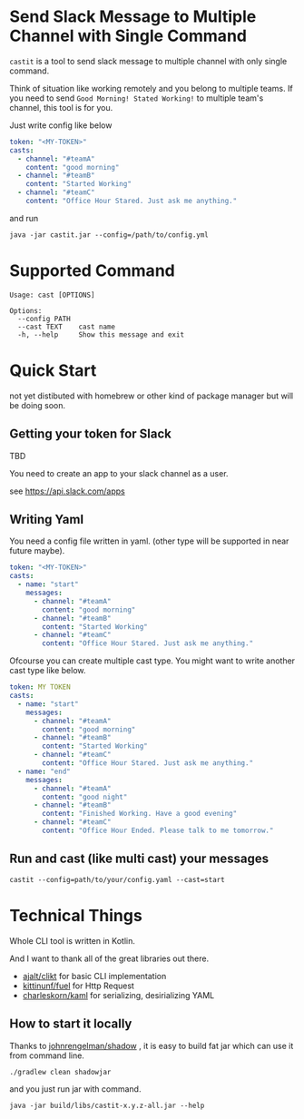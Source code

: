 # Send Slack Message to Multiple Channel with Single Command

`castit` is a tool to send slack message to multiple channel with only single command. 

Think of situation like working remotely and you belong to multiple teams.
If you need to send `Good Morning! Stated Working!` to multiple team's channel, this tool is for you.

Just write config like below

```yaml
token: "<MY-TOKEN>"
casts:
  - channel: "#teamA"
    content: "good morning"
  - channel: "#teamB"
    content: "Started Working"
  - channel: "#teamC"
    content: "Office Hour Stared. Just ask me anything."
```

and run

```
java -jar castit.jar --config=/path/to/config.yml
```

# Supported Command

```shell
Usage: cast [OPTIONS]

Options:
  --config PATH
  --cast TEXT    cast name
  -h, --help     Show this message and exit
```

# Quick Start
not yet distibuted with homebrew or other kind of package manager but will be doing soon.

## Getting your token for Slack
TBD

You need to create an app to your slack channel as a user.

see https://api.slack.com/apps

## Writing Yaml

You need a config file written in yaml. (other type will be supported in near future maybe).

```yaml
token: "<MY-TOKEN>"
casts:
  - name: "start"
    messages:
      - channel: "#teamA"
        content: "good morning"
      - channel: "#teamB"
        content: "Started Working"
      - channel: "#teamC"
        content: "Office Hour Stared. Just ask me anything."
```

Ofcourse you can create multiple cast type.
You might want to write another cast type like below.

```yaml
token: MY TOKEN
casts:
  - name: "start"
    messages:
      - channel: "#teamA"
        content: "good morning"
      - channel: "#teamB"
        content: "Started Working"
      - channel: "#teamC"
        content: "Office Hour Stared. Just ask me anything."
  - name: "end"
    messages:
      - channel: "#teamA"
        content: "good night"
      - channel: "#teamB"
        content: "Finished Working. Have a good evening"
      - channel: "#teamC"
        content: "Office Hour Ended. Please talk to me tomorrow."
``` 

## Run and cast (like multi cast) your messages

```shell
castit --config=path/to/your/config.yaml --cast=start
```

# Technical Things

Whole CLI tool is written in Kotlin.

And I want to thank all of the great libraries out there.

- [ajalt/clikt](https://github.com/ajalt/clikt) for basic CLI implementation
- [kittinunf/fuel](https://github.com/kittinunf/fuel) for Http Request
- [charleskorn/kaml](https://github.com/charleskorn/kaml) for serializing, desirializing YAML
  

## How to start it locally

Thanks to [johnrengelman/shadow](https://github.com/johnrengelman/shadow) , it is easy to build fat jar which can use it from command line.

```shell
./gradlew clean shadowjar
```

and you just run jar with command.

```shell
java -jar build/libs/castit-x.y.z-all.jar --help
```